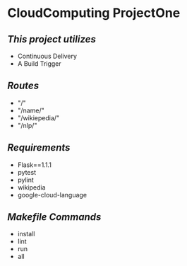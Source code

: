 # CloudComputing ProjectOne
<html>
    <h2><i>This project utilizes</i></h2>
        <ul>
            <li>Continuous Delivery</li>
            <li>A Build Trigger</li>
        </ul>
        <h2><i>Routes</i></h2>
        <ul>
            <li>"/"</li>
            <li>"/name/<value>"</li>
            <li>"/wikiepedia/<company>"</li>
            <li>"/nlp/<company>"</li>
        </ul>
    <h2><i>Requirements</i></h2>
        <ul>
            <li>Flask==1.1.1</li>
            <li>pytest</li>
            <li>pylint</li>
            <li>wikipedia</li>
            <li>google-cloud-language</li>
        </ul>
    <h2><i>Makefile Commands</i></h2>
        <ul>
            <li>install</li>
            <li>lint</li>
            <li>run</li>
            <li>all</li>
        </ul>
    </header>
</html>